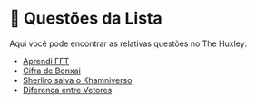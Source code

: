 # 📜 Questões da Lista
Aqui você pode encontrar as relativas questões no The Huxley:<br>
* [Aprendi FFT](https://www.thehuxley.com/problem/1036?locale=pt_BR)<br>
* [Cifra de Bonxai](https://www.thehuxley.com/problem/3929?locale=pt_BR)<br>
* [Sherliro salva o Khamniverso](https://www.thehuxley.com/problem/3928?locale=pt_BR)<br>
* [Diferença entre Vetores](https://www.thehuxley.com/problem/3565?locale=pt_BR)<br>
